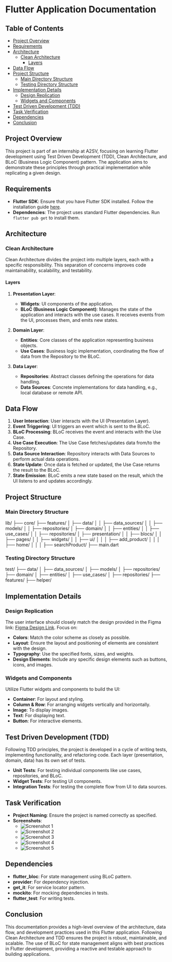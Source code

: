 # Flutter Application Documentation

## Table of Contents
- [Project Overview](#project-overview)
- [Requirements](#requirements)
- [Architecture](#architecture)
  - [Clean Architecture](#clean-architecture)
    - [Layers](#layers)
- [Data Flow](#data-flow)
- [Project Structure](#project-structure)
  - [Main Directory Structure](#main-directory-structure)
  - [Testing Directory Structure](#testing-directory-structure)
- [Implementation Details](#implementation-details)
  - [Design Replication](#design-replication)
  - [Widgets and Components](#widgets-and-components)
- [Test Driven Development (TDD)](#test-driven-development-tdd)
- [Task Verification](#task-verification)
- [Dependencies](#dependencies)
- [Conclusion](#conclusion)

## Project Overview

This project is part of an internship at A2SV, focusing on learning Flutter development using Test Driven Development (TDD), Clean Architecture, and BLoC (Business Logic Component) pattern. The application aims to demonstrate these principles through practical implementation while replicating a given design.

## Requirements

- **Flutter SDK**: Ensure that you have Flutter SDK installed. Follow the installation guide [here](https://flutter.dev/docs/get-started/install).
- **Dependencies**: The project uses standard Flutter dependencies. Run `flutter pub get` to install them.

## Architecture

### Clean Architecture

Clean Architecture divides the project into multiple layers, each with a specific responsibility. This separation of concerns improves code maintainability, scalability, and testability.

#### Layers

1. **Presentation Layer**:
   - **Widgets**: UI components of the application.
   - **BLoC (Business Logic Component)**: Manages the state of the application and interacts with the use cases. It receives events from the UI, processes them, and emits new states.

2. **Domain Layer**:
   - **Entities**: Core classes of the application representing business objects.
   - **Use Cases**: Business logic implementation, coordinating the flow of data from the Repository to the BLoC.

3. **Data Layer**:
   - **Repositories**: Abstract classes defining the operations for data handling.
   - **Data Sources**: Concrete implementations for data handling, e.g., local database or remote API.

## Data Flow

1. **User Interaction**: User interacts with the UI (Presentation Layer).
2. **Event Triggering**: UI triggers an event which is sent to the BLoC.
3. **BLoC Processing**: BLoC receives the event and interacts with the Use Case.
4. **Use Case Execution**: The Use Case fetches/updates data from/to the Repository.
5. **Data Source Interaction**: Repository interacts with Data Sources to perform actual data operations.
6. **State Update**: Once data is fetched or updated, the Use Case returns the result to the BLoC.
7. **State Emission**: BLoC emits a new state based on the result, which the UI listens to and updates accordingly.

## Project Structure

### Main Directory Structure





lib/
├── core/
├── features/
│ ├── data/
│ │ ├── data_sources/
│ │ ├── models/
│ │ ├── repositories/
│ ├── domain/
│ │ ├── entities/
│ │ ├── use_cases/
│ │ ├── repositories/
│ ├── presentation/
│ │ ├── blocs/
│ │ ├── pages/
│ │ ├── widgets/
│ │ ├── ui/
│ │ │ ├── add_product/
│ │ │ ├── home/
│ │ │ ├── searchProduct/
├── main.dart





### Testing Directory Structure

test/
├── data/
│ ├── data_sources/
│ ├── models/
│ ├── repositories/
├── domain/
│ ├── entities/
│ ├── use_cases/
│ ├── repositories/
├── features/
├── helper/



## Implementation Details

### Design Replication

The user interface should closely match the design provided in the Figma link: [Figma Design Link](https://www.figma.com/design/957Md2CrZ2B9KGjHy8RDcH/Internship?node-id=0-1&t=Yrw4etwCj3Z4NKCI-0). Focus on:

- **Colors**: Match the color scheme as closely as possible.
- **Layout**: Ensure the layout and positioning of elements are consistent with the design.
- **Typography**: Use the specified fonts, sizes, and weights.
- **Design Elements**: Include any specific design elements such as buttons, icons, and images.

### Widgets and Components

Utilize Flutter widgets and components to build the UI:

- **Container**: For layout and styling.
- **Column & Row**: For arranging widgets vertically and horizontally.
- **Image**: To display images.
- **Text**: For displaying text.
- **Button**: For interactive elements.

## Test Driven Development (TDD)

Following TDD principles, the project is developed in a cycle of writing tests, implementing functionality, and refactoring code. Each layer (presentation, domain, data) has its own set of tests.

- **Unit Tests**: For testing individual components like use cases, repositories, and BLoC.
- **Widget Tests**: For testing UI components.
- **Integration Tests**: For testing the complete flow from UI to data sources.

## Task Verification

- **Project Naming**: Ensure the project is named correctly as specified.
- **Screenshots**:
  - ![Screenshot 1](project_screenshoot/homepage.jpg)
  - ![Screenshot 2](project_screenshoot/add_product.jpg)
  - ![Screenshot 3](project_screenshoot/bottom.jpg)
  - ![Screenshot 4](project_screenshoot/product_description.jpg)
  - ![Screenshot 5](project_screenshoot/search.jpg)

## Dependencies

- **flutter_bloc**: For state management using BLoC pattern.
- **provider**: For dependency injection.
- **get_it**: For service locator pattern.
- **mockito**: For mocking dependencies in tests.
- **flutter_test**: For writing tests.

## Conclusion

This documentation provides a high-level overview of the architecture, data flow, and development practices used in this Flutter application. Following Clean Architecture and TDD ensures the project is robust, maintainable, and scalable. The use of BLoC for state management aligns with best practices in Flutter development, providing a reactive and testable approach to building applications.
